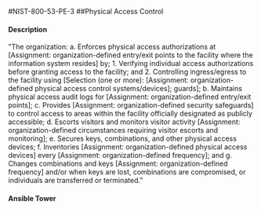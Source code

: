 #NIST-800-53-PE-3
##Physical Access Control
#### Description
"The organization:
  a.  Enforces physical access authorizations at [Assignment: organization-defined entry/exit points to the facility where the information system resides] by;
    1.  Verifying individual access authorizations before granting access to the facility; and
    2.  Controlling ingress/egress to the facility using [Selection (one or more): [Assignment: organization-defined physical access control systems/devices]; guards];
  b.  Maintains physical access audit logs for [Assignment: organization-defined entry/exit points];
  c.  Provides [Assignment: organization-defined security safeguards] to control access to areas within the facility officially designated as publicly accessible;
  d.  Escorts visitors and monitors visitor activity [Assignment: organization-defined circumstances requiring visitor escorts and monitoring];
  e.  Secures keys, combinations, and other physical access devices;
  f.  Inventories [Assignment: organization-defined physical access devices] every [Assignment: organization-defined frequency]; and
  g.  Changes combinations and keys [Assignment: organization-defined frequency] and/or when keys are lost, combinations are compromised, or individuals are transferred or terminated."
#### Ansible Tower

